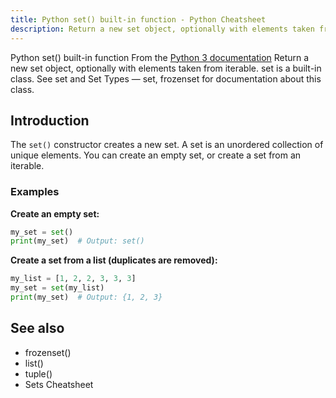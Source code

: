 ```yaml
---
title: Python set() built-in function - Python Cheatsheet
description: Return a new set object, optionally with elements taken from iterable. set is a built-in class. See set and Set Types — set, frozenset for documentation about this class.
---
```


<base-title :title="frontmatter.title" :description="frontmatter.description">
Python set() built-in function
</base-title>

<base-disclaimer>
  <base-disclaimer-title>
    From the <a target="_blank" href="https://docs.python.org/3/library/functions.html#set">Python 3 documentation</a>
  </base-disclaimer-title>
  <base-disclaimer-content>
   Return a new set object, optionally with elements taken from iterable. set is a built-in class. See <router-link to="/cheatsheet/sets">set</router-link> and Set Types — set, frozenset for documentation about this class.
  </base-disclaimer-content>
</base-disclaimer>

## Introduction

The `set()` constructor creates a new set. A set is an unordered collection of unique elements. You can create an empty set, or create a set from an iterable.

### Examples

**Create an empty set:**

```python
my_set = set()
print(my_set)  # Output: set()
```

**Create a set from a list (duplicates are removed):**

```python
my_list = [1, 2, 2, 3, 3, 3]
my_set = set(my_list)
print(my_set)  # Output: {1, 2, 3}
```

## See also

- <router-link to="/builtin/frozenset">frozenset()</router-link>
- <router-link to="/builtin/list">list()</router-link>
- <router-link to="/builtin/tuple">tuple()</router-link>
- <router-link to="/cheatsheet/sets">Sets Cheatsheet</router-link>
